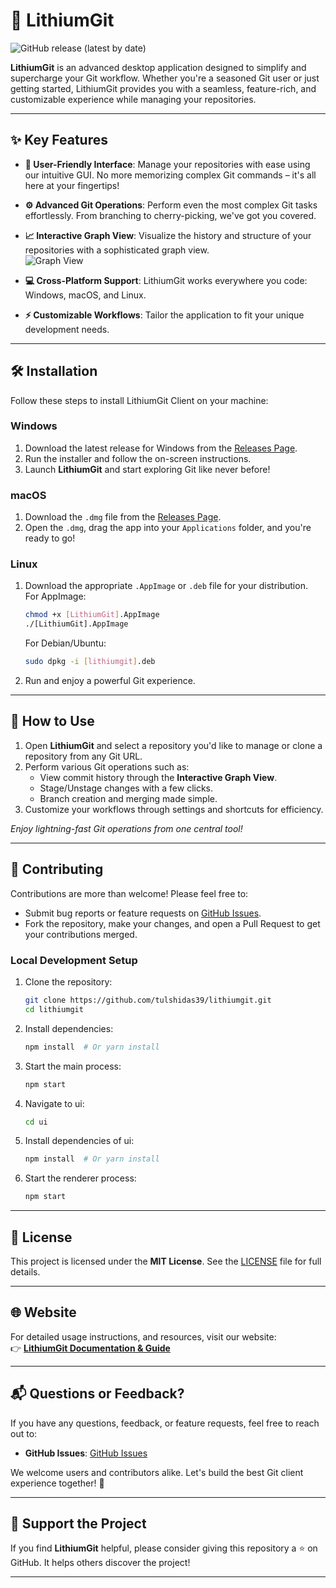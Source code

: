 # 🚀 LithiumGit

![GitHub release (latest by date)](https://img.shields.io/github/v/release/tulshidas39/lithiumgit)  


**LithiumGit** is an advanced desktop application designed to simplify and supercharge your Git workflow. Whether you're a seasoned Git user or just getting started, LithiumGit provides you with a seamless, feature-rich, and customizable experience while managing your repositories.

---

## ✨ Key Features

- **🌟 User-Friendly Interface**: Manage your repositories with ease using our intuitive GUI. No more memorizing complex Git commands – it's all here at your fingertips!
  
- **⚙️ Advanced Git Operations**: Perform even the most complex Git tasks effortlessly. From branching to cherry-picking, we've got you covered.

- **📈 Interactive Graph View**: Visualize the history and structure of your repositories with a sophisticated graph view.  
  ![Graph View](https://lithiumgit.github.io/_next/static/media/graph.e4449400.png)

- **💻 Cross-Platform Support**: LithiumGit works everywhere you code: Windows, macOS, and Linux.  

- **⚡ Customizable Workflows**: Tailor the application to fit your unique development needs.

---

## 🛠️ Installation

Follow these steps to install LithiumGit Client on your machine:

### Windows
1. Download the latest release for Windows from the [Releases Page](https://github.com/tulshidas39/lithiumgit/releases).
2. Run the installer and follow the on-screen instructions.
3. Launch **LithiumGit** and start exploring Git like never before!

### macOS
1. Download the `.dmg` file from the [Releases Page](https://github.com/tulshidas39/lithiumgit/releases).
2. Open the `.dmg`, drag the app into your `Applications` folder, and you're ready to go!

### Linux
1. Download the appropriate `.AppImage` or `.deb` file for your distribution.  
   For AppImage:
   ```bash
   chmod +x [LithiumGit].AppImage
   ./[LithiumGit].AppImage
   ```
   For Debian/Ubuntu:
   ```bash
   sudo dpkg -i [lithiumgit].deb
   ```
2. Run and enjoy a powerful Git experience.

---

## 🚦 How to Use

1. Open **LithiumGit** and select a repository you'd like to manage or clone a repository from any Git URL.
2. Perform various Git operations such as:
   - View commit history through the **Interactive Graph View**.
   - Stage/Unstage changes with a few clicks.
   - Branch creation and merging made simple.
3. Customize your workflows through settings and shortcuts for efficiency.
   
_Enjoy lightning-fast Git operations from one central tool!_

---


## 🤝 Contributing

Contributions are more than welcome! Please feel free to:

- Submit bug reports or feature requests on [GitHub Issues](https://github.com/tulshidas39/lithiumgit/issues).
- Fork the repository, make your changes, and open a Pull Request to get your contributions merged.

### Local Development Setup
1. Clone the repository:
   ```bash
   git clone https://github.com/tulshidas39/lithiumgit.git
   cd lithiumgit
   ```
2. Install dependencies:
   ```bash
   npm install  # Or yarn install
   ```
3. Start the main process:
   ```bash
   npm start
   ```
4. Navigate to ui:
   ```bash
   cd ui
   ```
5. Install dependencies of ui:
   ```bash
   npm install  # Or yarn install
   ```
6. Start the renderer process:
   ```bash
   npm start
   ```

---

## 📜 License

This project is licensed under the **MIT License**. See the [LICENSE](./LICENSE) file for full details.

---

## 🌐 Website

For detailed usage instructions, and resources, visit our  website:  
👉 **[LithiumGit Documentation & Guide](https://lithiumgit.github.io/)**  

---

## 📬 Questions or Feedback?

If you have any questions, feedback, or feature requests, feel free to reach out to:

- **GitHub Issues**: [GitHub Issues](https://github.com/tulshidas39/lithiumgit/issues)

We welcome users and contributors alike. Let's build the best Git client experience together! 🚀  

---

## 🌟 Support the Project

If you find **LithiumGit** helpful, please consider giving this repository a ⭐ on GitHub. It helps others discover the project!

---
